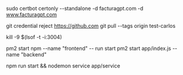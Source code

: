 sudo certbot certonly --standalone -d facturagpt.com -d www.facturagpt.com


git credential reject https://github.com
git pull --tags origin test-carlos


kill -9 $(lsof -t -i:3004)


pm2 start npm --name "frontend" -- run start
pm2 start app/index.js --name "backend"

npm run start && nodemon service app/service